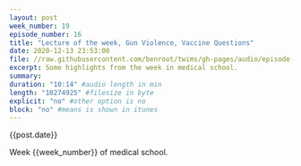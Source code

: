 ```yaml
---
layout: post
week_number: 19
episode_number: 16
title: "Lecture of the week, Gun Violence, Vaccine Questions"
date: 2020-12-13 23:53:00
file: //raw.githubusercontent.com/benroot/twims/gh-pages/audio/episode-16.mp3
excerpt: Some highlights from the week in medical school.
summary: 
duration: "10:14" #audio length in min
length: "10274925" #filesize in byte
explicit: "no" #other option is no
block: "no" #means is shown in itunes
---
```

{{post.date}}

Week {{week_number}} of medical school. 
